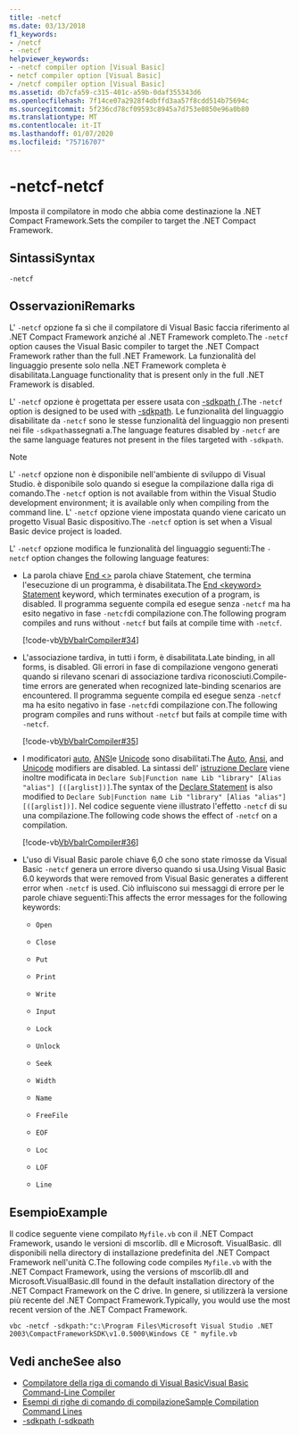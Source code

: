 ```yaml
---
title: -netcf
ms.date: 03/13/2018
f1_keywords:
- /netcf
- -netcf
helpviewer_keywords:
- -netcf compiler option [Visual Basic]
- netcf compiler option [Visual Basic]
- /netcf compiler option [Visual Basic]
ms.assetid: db7cfa59-c315-401c-a59b-0daf355343d6
ms.openlocfilehash: 7f14ce07a2928f4dbffd3aa57f8cdd514b75694c
ms.sourcegitcommit: 5f236cd78cf09593c8945a7d753e0850e96a0b80
ms.translationtype: MT
ms.contentlocale: it-IT
ms.lasthandoff: 01/07/2020
ms.locfileid: "75716707"
---
```

# <a name="-netcf"></a><span data-ttu-id="c702e-102">-netcf</span><span class="sxs-lookup"><span data-stu-id="c702e-102">-netcf</span></span>

<span data-ttu-id="c702e-103">Imposta il compilatore in modo che abbia come destinazione la .NET Compact Framework.</span><span class="sxs-lookup"><span data-stu-id="c702e-103">Sets the compiler to target the .NET Compact Framework.</span></span>

## <a name="syntax"></a><span data-ttu-id="c702e-104">Sintassi</span><span class="sxs-lookup"><span data-stu-id="c702e-104">Syntax</span></span>

```console
-netcf
```

## <a name="remarks"></a><span data-ttu-id="c702e-105">Osservazioni</span><span class="sxs-lookup"><span data-stu-id="c702e-105">Remarks</span></span>

<span data-ttu-id="c702e-106">L' `-netcf` opzione fa sì che il compilatore di Visual Basic faccia riferimento al .NET Compact Framework anziché al .NET Framework completo.</span><span class="sxs-lookup"><span data-stu-id="c702e-106">The `-netcf` option causes the Visual Basic compiler to target the .NET Compact Framework rather than the full .NET Framework.</span></span> <span data-ttu-id="c702e-107">La funzionalità del linguaggio presente solo nella .NET Framework completa è disabilitata.</span><span class="sxs-lookup"><span data-stu-id="c702e-107">Language functionality that is present only in the full .NET Framework is disabled.</span></span>

<span data-ttu-id="c702e-108">L' `-netcf` opzione è progettata per essere usata con [-sdkpath (](../../../visual-basic/reference/command-line-compiler/sdkpath.md).</span><span class="sxs-lookup"><span data-stu-id="c702e-108">The `-netcf` option is designed to be used with [-sdkpath](../../../visual-basic/reference/command-line-compiler/sdkpath.md).</span></span> <span data-ttu-id="c702e-109">Le funzionalità del linguaggio disabilitate da `-netcf` sono le stesse funzionalità del linguaggio non presenti nei file `-sdkpath`assegnati a.</span><span class="sxs-lookup"><span data-stu-id="c702e-109">The language features disabled by `-netcf` are the same language features not present in the files targeted with `-sdkpath`.</span></span>

> [!NOTE]
> <span data-ttu-id="c702e-110">L' `-netcf` opzione non è disponibile nell'ambiente di sviluppo di Visual Studio. è disponibile solo quando si esegue la compilazione dalla riga di comando.</span><span class="sxs-lookup"><span data-stu-id="c702e-110">The `-netcf` option is not available from within the Visual Studio development environment; it is available only when compiling from the command line.</span></span> <span data-ttu-id="c702e-111">L' `-netcf` opzione viene impostata quando viene caricato un progetto Visual Basic dispositivo.</span><span class="sxs-lookup"><span data-stu-id="c702e-111">The `-netcf` option is set when a Visual Basic device project is loaded.</span></span>

<span data-ttu-id="c702e-112">L' `-netcf` opzione modifica le funzionalità del linguaggio seguenti:</span><span class="sxs-lookup"><span data-stu-id="c702e-112">The `-netcf` option changes the following language features:</span></span>

- <span data-ttu-id="c702e-113">La parola chiave [End \<>](../../../visual-basic/language-reference/statements/end-keyword-statement.md) parola chiave Statement, che termina l'esecuzione di un programma, è disabilitata.</span><span class="sxs-lookup"><span data-stu-id="c702e-113">The [End \<keyword> Statement](../../../visual-basic/language-reference/statements/end-keyword-statement.md) keyword, which terminates execution of a program, is disabled.</span></span> <span data-ttu-id="c702e-114">Il programma seguente compila ed esegue senza `-netcf` ma ha esito negativo in fase `-netcf`di compilazione con.</span><span class="sxs-lookup"><span data-stu-id="c702e-114">The following program compiles and runs without `-netcf` but fails at compile time with `-netcf`.</span></span>

  [!code-vb[VbVbalrCompiler#34](~/samples/snippets/visualbasic/VS_Snippets_VBCSharp/VbVbalrCompiler/VB/netcf.vb#34)]

- <span data-ttu-id="c702e-115">L'associazione tardiva, in tutti i form, è disabilitata.</span><span class="sxs-lookup"><span data-stu-id="c702e-115">Late binding, in all forms, is disabled.</span></span> <span data-ttu-id="c702e-116">Gli errori in fase di compilazione vengono generati quando si rilevano scenari di associazione tardiva riconosciuti.</span><span class="sxs-lookup"><span data-stu-id="c702e-116">Compile-time errors are generated when recognized late-binding scenarios are encountered.</span></span> <span data-ttu-id="c702e-117">Il programma seguente compila ed esegue senza `-netcf` ma ha esito negativo in fase `-netcf`di compilazione con.</span><span class="sxs-lookup"><span data-stu-id="c702e-117">The following program compiles and runs without `-netcf` but fails at compile time with `-netcf`.</span></span>

  [!code-vb[VbVbalrCompiler#35](~/samples/snippets/visualbasic/VS_Snippets_VBCSharp/VbVbalrCompiler/VB/OptionStrictOff.vb#35)]

- <span data-ttu-id="c702e-118">I modificatori [auto](../../../visual-basic/language-reference/modifiers/auto.md), [ANSI](../../../visual-basic/language-reference/modifiers/ansi.md)e [Unicode](../../../visual-basic/language-reference/modifiers/unicode.md) sono disabilitati.</span><span class="sxs-lookup"><span data-stu-id="c702e-118">The [Auto](../../../visual-basic/language-reference/modifiers/auto.md), [Ansi](../../../visual-basic/language-reference/modifiers/ansi.md), and [Unicode](../../../visual-basic/language-reference/modifiers/unicode.md) modifiers are disabled.</span></span> <span data-ttu-id="c702e-119">La sintassi dell' [istruzione Declare](../../../visual-basic/language-reference/statements/declare-statement.md) viene inoltre modificata in `Declare Sub|Function name Lib "library" [Alias "alias"] [([arglist])]`.</span><span class="sxs-lookup"><span data-stu-id="c702e-119">The syntax of the [Declare Statement](../../../visual-basic/language-reference/statements/declare-statement.md) is also modified to `Declare Sub|Function name Lib "library" [Alias "alias"] [([arglist])]`.</span></span> <span data-ttu-id="c702e-120">Nel codice seguente viene illustrato l'effetto `-netcf` di su una compilazione.</span><span class="sxs-lookup"><span data-stu-id="c702e-120">The following code shows the effect of `-netcf` on a compilation.</span></span>

  [!code-vb[VbVbalrCompiler#36](~/samples/snippets/visualbasic/VS_Snippets_VBCSharp/VbVbalrCompiler/VB/OptionStrictOff.vb#36)]

- <span data-ttu-id="c702e-121">L'uso di Visual Basic parole chiave 6,0 che sono state rimosse da Visual Basic `-netcf` genera un errore diverso quando si usa.</span><span class="sxs-lookup"><span data-stu-id="c702e-121">Using Visual Basic 6.0 keywords that were removed from Visual Basic generates a different error when `-netcf` is used.</span></span> <span data-ttu-id="c702e-122">Ciò influiscono sui messaggi di errore per le parole chiave seguenti:</span><span class="sxs-lookup"><span data-stu-id="c702e-122">This affects the error messages for the following keywords:</span></span>

  - `Open`

  - `Close`

  - `Put`

  - `Print`

  - `Write`

  - `Input`

  - `Lock`

  - `Unlock`

  - `Seek`

  - `Width`

  - `Name`

  - `FreeFile`

  - `EOF`

  - `Loc`

  - `LOF`

  - `Line`

## <a name="example"></a><span data-ttu-id="c702e-123">Esempio</span><span class="sxs-lookup"><span data-stu-id="c702e-123">Example</span></span>

<span data-ttu-id="c702e-124">Il codice seguente viene compilato `Myfile.vb` con il .NET Compact Framework, usando le versioni di mscorlib. dll e Microsoft. VisualBasic. dll disponibili nella directory di installazione predefinita del .NET Compact Framework nell'unità C.</span><span class="sxs-lookup"><span data-stu-id="c702e-124">The following code compiles `Myfile.vb` with the .NET Compact Framework, using the versions of mscorlib.dll and Microsoft.VisualBasic.dll found in the default installation directory of the .NET Compact Framework on the C drive.</span></span> <span data-ttu-id="c702e-125">In genere, si utilizzerà la versione più recente del .NET Compact Framework.</span><span class="sxs-lookup"><span data-stu-id="c702e-125">Typically, you would use the most recent version of the .NET Compact Framework.</span></span>

```console
vbc -netcf -sdkpath:"c:\Program Files\Microsoft Visual Studio .NET 2003\CompactFrameworkSDK\v1.0.5000\Windows CE " myfile.vb
```

## <a name="see-also"></a><span data-ttu-id="c702e-126">Vedi anche</span><span class="sxs-lookup"><span data-stu-id="c702e-126">See also</span></span>

- [<span data-ttu-id="c702e-127">Compilatore della riga di comando di Visual Basic</span><span class="sxs-lookup"><span data-stu-id="c702e-127">Visual Basic Command-Line Compiler</span></span>](../../../visual-basic/reference/command-line-compiler/index.md)
- [<span data-ttu-id="c702e-128">Esempi di righe di comando di compilazione</span><span class="sxs-lookup"><span data-stu-id="c702e-128">Sample Compilation Command Lines</span></span>](../../../visual-basic/reference/command-line-compiler/sample-compilation-command-lines.md)
- [<span data-ttu-id="c702e-129">-sdkpath (</span><span class="sxs-lookup"><span data-stu-id="c702e-129">-sdkpath</span></span>](../../../visual-basic/reference/command-line-compiler/sdkpath.md)
